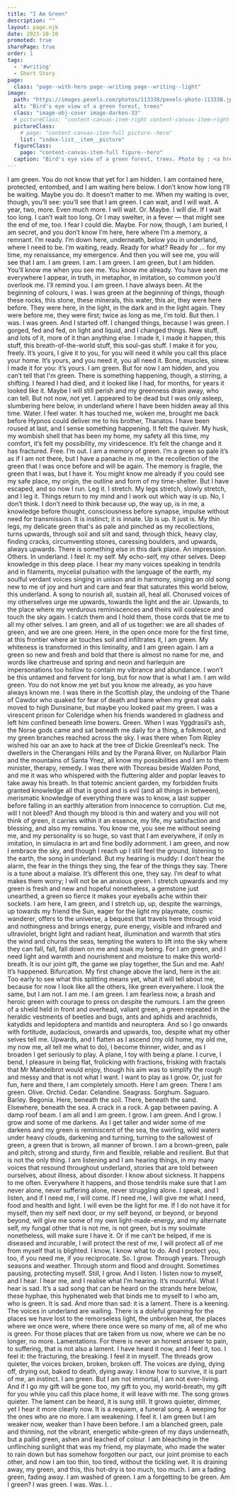 ```yaml
---
title: "I Am Green"
description: ""
layout: page.njk
date: 2023-10-10
promoted: true
sharePage: true
order: 1
tags:
  - '#writing'
  - Short Story
page:
  class: "page--with-hero page--writing page--writing--light"
image:
  path: "https://images.pexels.com/photos/113338/pexels-photo-113338.jpeg?auto=compress&cs=tinysrgb&w=1260&h=750&dpr=2"
  alt: "Bird's eye view of a green forest, trees"
  class: "image-obj-cover image-darken-33"
  # pictureClass: "content-canvas-item-right content-canvas-item-right--span-3"
  pictureClass:
    # page: "content-canvas-item-full picture--hero"
    list: "index-list__item__picture"
  figureClass:
    page: "content-canvas-item-full figure--hero"
  caption: "Bird's eye view of a green forest, trees. Photo by : <a href=\"https://www.pexels.com/photo/bird-s-eye-view-nature-forest-trees-113338/\" rel=\"noopener ugc nofollow\" target=\"_blank\">Markus Spiske</a> on <a href=\"https://pexels.com/\" rel=\"noopener ugc nofollow\" target=\"_blank\">Pexels</a>"
---
```


I am green. You do not know that yet for I am hidden.
I am contained here, protected, entombed, and I am waiting here below. I don’t know how long I’ll be waiting. Maybe you do. It doesn’t matter to me. When my waiting is over, though, you’ll see: you’ll see that I am green.
I can wait, and I will wait. A year, two, more. Even much more. I will wait.
Or.
Maybe.
I will die.
If I wait too long.
I can’t wait too long.
Or I may swelter, in a fever —
that might see the end of me, too.
I fear I could die.
Maybe.
For now, though, I am buried, I am secret, and you don’t know I’m here, here where I’m a memory, a remnant. I’m ready. I’m down here, underneath, below you in underland, where I need to be. I’m waiting, ready. Ready for what? Ready for … for my time, my renaissance, my emergence. And then you will see me, you will see that I am. I am green.
I am.
I am green.
I am green, but I am hidden.
You’ll know me when you see me. You know me already. You have seen me everywhere I appear, in truth, in metaphor, in imitation, so common you’d overlook me. I’ll remind you.
I am green.
I have always been.
At the beginning of colours, I was. I was green at the beginning of things, though these rocks, this stone, these minerals, this water, this air, they were here before. They were here, in the light, in the dark and in the light again. They were before me, they were first; twice as long as me, I’m told.
But then.
I was.
I was green.
And I started off.
I changed things, because I was green. I gorged, fed and fed, on light and liquid, and I changed things.
New stuff, and lots of it, more of it than anything else. I made it, I made it happen, this stuff, this breath-of-the-world stuff, this soul-gas stuff. I make it for you, freely. It’s yours, I give it to you, for you will need it while you call this place your home. It’s yours, and you need it, you all need it. Bone, muscles, sinew. I made it for you: it’s yours.
I am green.
But for now I am hidden,
and you can’t tell that I'm green.
There is something happening, though, a stirring, a shifting. I feared I had died, and it looked like I had, for months, for years it looked like it. Maybe I will still perish and my greenness drain away, who can tell. But not now, not yet. I appeared to be dead but I was only asleep, slumbering here below, in underland where I have been hidden away all this time.
Water. I feel water.
It has touched me, woken me, brought me back before Hypnos could deliver me to his brother, Thanatos.
I have been roused at last, and I sense something happening.
It felt the quiver. My husk, my wombish shell that has been my home, my safety all this time, my comfort, it’s felt my possibility, my viridescence. It’s felt the change and it has fractured.
Free. I’m out.
I am a memory of green. I’m a green so pale it’s as if I am not there, but I have a panache in me, in the recollection of the green that I was once before and will be again. The memory is fragile, the green that I was, but I have it. You might know me already if you could see my safe place, my origin, the outline and form of my time-shelter.
But I have escaped, and so now I run.
Leg it.
I stretch. My legs stretch, slowly stretch, and I leg it.
Things return to my mind and I work out which way is up. No, I don’t think. I don’t need to think because up, the way up, is in me, a knowledge before thought, consciousness before synapse, impulse without need for transmission. It is instinct; it is innate. Up is up. It just is. My thin legs, my delicate green that's as pale and pinched as my recollections, turns upwards, through soil and silt and sand, through thick, heavy clay, finding cracks, circumventing stones, caressing boulders, and upwards, always upwards.
There is something else in this dark place. An impression.
Others.
In underland.
I feel it: my self.
My echo-self, my other selves.
Deep knowledge in this deep place.
I hear my many voices speaking in tendrils and in filaments, mycelial pulsation with the language of the earth, my soulful verdant voices singing in unison and in harmony, singing an old song new to me of joy and hurt and care and fear that saturates this world below, this underland. A song to nourish all, sustain all, heal all.
Chorused voices of my otherselves urge me upwards, towards the light and the air. Upwards, to the place where my verdurous reminiscences and theirs will coalesce and touch the sky again. I catch them and I hold them, those cords that tie me to all my other selves.
I am green, and all of us together: we are all shades of green, and we are one green.
Here, in the open once more for the first time, at this frontier where air touches soil and infiltrates it, I am green. My whiteness is transformed in this liminality, and I am green again.
I am a green so new and fresh and bold that there is almost no name for me, and words like chartreuse and spring and neon and harlequin are impersonations too hollow to contain my vibrance and abundance. I won’t be this untamed and fervent for long, but for now that is what I am. I am wild green.
You do not know me yet but you know me already, as you have always known me.
I was there in the Scottish play, the undoing of the Thane of Cawdor who quaked for fear of death and bane when my great oaks moved to high Dunsinane, but maybe you looked past my green. I was a virescent prison for Coleridge when his friends wandered in gladness and left him confined beneath lime bowers. Green. When I was Yggdrasil’s ash, the Norse gods came and sat beneath me daily for a thing, a folkmoot, and my green branches reached across the sky. I was there when Tom Ripley wished his oar an axe to hack at the tree of Dickie Greenleaf’s neck. The dwellers in the Cherangani Hills and by the Paraná River, on Nullarbor Plain and the mountains of Santa Ynez, all know my possibilities and I am to them minister, therapy, remedy. I was there with Thoreau beside Walden Pond, and me it was who whispered with the fluttering alder and poplar leaves to take away his breath. In that totemic ancient garden, my forbidden fruits granted knowledge all that is good and is evil (and all things in between), merismatic knowledge of everything there was to know, a last supper before falling in an earthly alteration from innocence to corruption. Cut me, will I not bleed? And though my blood is thin and watery and you will not think of green, it carries within it an essence, my life, my satisfaction and blessing, and also my remains. You know me, you see me without seeing me, and my personality is so huge, so vast that I am everywhere, if only in imitation, in simulacra in art and fine bodily adornment.
I am green, and now I embrace the sky, and though I reach up I still feel the ground, listening to the earth, the song in underland.
But my hearing is muddy: I don’t hear the alarm, the fear in the things they sing, the fear of the things they say.
There is a tune about a malaise.
It’s different this one, they say.
I’m deaf to what makes them worry; I will not be an anxious green.
I stretch upwards and my green is fresh and new and hopeful nonetheless, a gemstone just unearthed, a green so fierce it makes your eyeballs ache within their sockets.
I am here, I am green, and I stretch up, up, despite the warnings, up towards my friend the Sun, eager for the light my playmate, cosmic wanderer, offers to the universe, a bequest that travels here through void and nothingness and brings energy, pure energy, visible and infrared and ultraviolet, bright light and radiant heat, illumination and warmth that stirs the wind and churns the seas, tempting the waters to lift into the sky where they can fall, fall, fall down on me and soak my being. For I am green, and I need light and warmth and nourishment and moisture to make this world-breath. It is our joint gift, the game we play together, the Sun and me.
Aah! It’s happened.
Bifurcation.
My first change above the land, here in the air. Too early to see what this splitting means yet, what it will tell about me, because for now I look like all the others, like green everywhere. I look the same, but I am not.
I am me.
I am green.
I am fearless now, a brash and heroic green with courage to press on despite the rumours. I am the green of a shield held in front and overhead, valiant green, a green repeated in the heraldic vestments of beetles and bugs, ants and aphids and arachnids, katydids and lepidoptera and mantids and neuroptera. And so I go onwards with fortitude, audacious, onwards and upwards, too, despite what my other selves tell me.
Upwards, and I flatten as I ascend (my old home, my old me, my now me, all tell me what to do), I become thinner, wider, and as I broaden I get seriously to play. A plane, I toy with being a plane. I curve, I bend, I pleasure in being flat, frolicking with fractions, frisking with fractals that Mr Mandelbrot would enjoy, though his aim was to simplify the rough and messy and that is not what I want. I want to play as I grow. Or, just for fun, here and there, I am completely smooth.
Here I am green. There I am green. Olive. Orchid. Cedar. Celandine. Seagrass. Sorghum. Saguaro. Barley. Begonia.
Here, beneath the soil.
There, beneath the sand.
 Elsewhere, beneath the sea.
A crack in a rock.
A gap between paving.
A damp roof beam.
I am all and I am green.
I grow.
I am green.
And I grow.
I grow and some of me darkens. As I get taller and wider some of me darkens and my green is reminiscent of the sea, the swirling, wild waters under heavy clouds, darkening and turning, turning to the sallowest of green, a green that is brown, all manner of brown. I am a brown-green, pale and pitch, strong and sturdy, firm and flexible, reliable and resilient.
But that is not the only thing. I am listening and I am hearing things, in my many voices that resound throughout underland, stories that are told between ourselves, about illness, about disorder.
I know about sickness.
It happens to me often.
Everywhere it happens, and those tendrils make sure that I am never alone, never suffering alone, never struggling alone. I speak, and I listen, and if I need me, I will come.
If I need me, I will give me what I need, food and health and light. I will even be the light for me. If I do not have it for myself, then my self next door, or my self beyond, or beyond, or beyond beyond, will give me some of my own light-made-energy, and my alternate self, my fungal other that is not me, is not green, but is my soulmate nonetheless, will make sure I have it. Or if me can’t be helped, if me is diseased and incurable, I will protect the rest of me, I will protect all of me from myself that is blighted. I know, I know what to do.
And I protect you, too, if you need me, if you reciprocate.
So.
I grow.
Through years.
Through seasons and weather.
Through storm and flood and drought.
Sometimes pausing, protecting myself.
Still, I grow.
And I listen.
I listen now to myself, and I hear.
I hear me, and I realise what I’m hearing.
It’s mournful.
What I hear is sad.
It’s a sad song that can be heard on the strands here below, these hyphae, this hyphenated web that binds me to myself to I who am, who is green.
It is sad.
And more than sad: it is a lament.
There is a keening.
The voices in underland are wailing.
There is a doleful groaning for the places we have lost to the remorseless light, the unbroken heat, the places where we once were, where there once were so many of me, all of me who is green. For those places that are taken from us now, where we can be no longer, no more.
Lamentations. For there is never an honest answer to pain, to suffering, that is not also a lament.
I have heard it now, and I feel it, too.
I feel it: the fracturing, the breaking.
I feel it in myself.
The threads grow quieter, the voices broken, broken, broken off. The voices are dying, dying off, drying out, baked to death, dying away.
I know how to survive, it is part of me, an instinct. I am green.
But I am not immortal, I am not ever-living. And if I go my gift will be gone too, my gift to you, my world-breath, my gift for you while you call this place home, it will leave with me.
The song grows quieter. The lament can be heard, it is sung still. It grows quieter, dimmer, yet I hear it more clearly now.
It is a requiem, a funeral song.
A weeping for the ones who are no more.
I am weakening.
I feel it.
I am green but I am weaker now, weaker than I have been before. I am a blanched green, pale and thinning, not the vibrant, energetic white-green of my days underneath, but a pallid green, ashen and leached of colour. I am bleaching in the unflinching sunlight that was my friend, my playmate, who made the water to rain down but has somehow forgotten our pact, our joint promise to each other, and now I am too thin, too tired, without the tickling wet.
It is draining away, my green, and this, this hot-dry is too much, too much.
I am a fading green, fading away.
I am washed of green.
I am a forgetting to be green.
Am I green?
I was green.
I was.
Was.
I.
.
